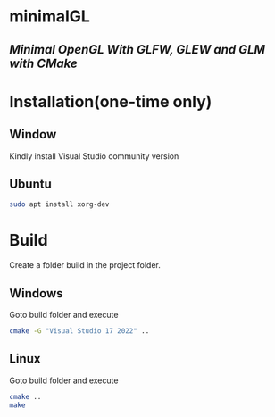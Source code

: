 # minimalGL
## _Minimal OpenGL With GLFW, GLEW and GLM with CMake_

# Installation(one-time only)
## Window
Kindly install Visual Studio community version

## Ubuntu
```sh
sudo apt install xorg-dev
```

# Build
Create a folder build in the project folder.
## Windows
Goto build folder and execute
```sh
cmake -G "Visual Studio 17 2022" ..
```

## Linux
Goto build folder and execute
```sh
cmake ..
make
```
